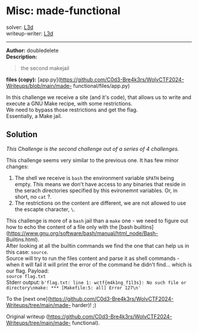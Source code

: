 # Misc: made-functional  
solver: [L3d](https://github.com/imL3d)  
writeup-writer: [L3d](https://github.com/imL3d)  
___  
**Author:** doubledelete  
**Description:**  
> the second makejail

**files (copy):**
[app.py](https://github.com/C0d3-Bre4k3rs/WolvCTF2024-Writeups/blob/main/made-
functional/files/app.py)  

In this challenge we receive a site (and it's code), that allows us to write
and execute a GNU Make recipe, with some restrictions.  
We need to bypass those restrictions and get the flag.  
Essentially, a Make jail.  

## Solution

*This Challenge is the second challenge out of a series of 4 challenges.*  

This challenge seems very similar to the previous one. It has few minor
changes:  
1. The shell we receive is `bash` the environment variable `$PATH` being empty. This means we don't have access to any binaries that reside in the serach directories specified by this evironemnt variables. Or, in short, no `cat` ?.  
2. The restrictions on the content are different, we are not allowed to use the escapte character, `\`.

This challenge is more of a `bash` jail than a `make` one - we need to figure
out how to echo the content of a file only with the [bash
builtins](https://www.gnu.org/software/bash/manual/html_node/Bash-
Builtins.html).  
After looking at all the builtin commands we find the one that can help us in
this case: `source`.  
Source will try to run the files content and parse it as shell commands - when
it will fail it will print the error of the command he didn't find... which is
our flag. Payload:  
`source flag.txt`  
Stderr output:  `b'flag.txt: line 1: wctf{m4k1ng_f1l3s}: No such file or
directory\nmake: *** [Makefile:5: all] Error 127\n' `  
  
To the [next
one](https://github.com/C0d3-Bre4k3rs/WolvCTF2024-Writeups/tree/main/made-
harder)! ;)  

Original writeup
(https://github.com/C0d3-Bre4k3rs/WolvCTF2024-Writeups/tree/main/made-
functional).